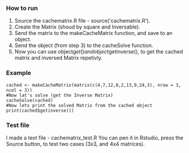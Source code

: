 ### How to run

1. Source the cachematrix.R file - source('cachematrix.R').
2. Create the Matrix (shoud by square and Inversable).
3. Send the matrix to the makeCacheMatrix function, and save to an object.
4. Send the object (from step 3) to the cacheSolve function.
5. Now you can use object$get() and object$getinverse(), to get the cached matrix and inversed Matrix repetivly.

###  Example
```
cached <- makeCacheMatrix(matrix(c(4,7,12,8,2,13,9,24,3), nrow = 3, ncol = 3))
#Now lat's solve (get the Inverse Matrix)
cacheSolve(cached)
#Now lets print the solved Matrix from the cached object
print(cached$getinverse())

```

###  Test file
I made a text file - cachematrix_test.R
You can pen it in Rstudio, press the Source button, to test two cases (3x3, and 4x4 matrices).